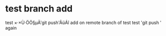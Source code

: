 ﻿# test branch add
test ×·×Ù·ÖÖ§µÄ'git push'ÃüÁî
add on remote branch of test
test 'git push ' again

